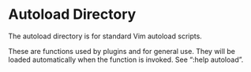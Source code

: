 # Autoload Directory

The autoload directory is for standard Vim autoload scripts.

These are functions used by plugins and for general use. They will be loaded automatically when the function is invoked. See “:help autoload”.
